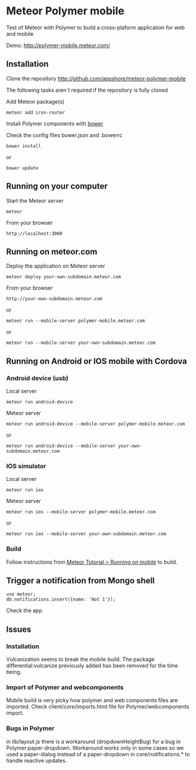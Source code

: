 # Meteor Polymer mobile
Test of Meteor with Polymer to build a cross-plaform application for web and mobile

Demo: http://polymer-mobile.meteor.com/

## Installation
Clone the repository http://github.com/appshore/meteor-polymer-mobile

The following tasks aren´t required if the repository is fully cloned

Add Meteor package(s)
```
meteor add iron-router
```

Install Polymer components with [bower](http://bower.io/)

Check the config files bower.json and .bowerrc
```
bower install
```
or
```
bower update
```

## Running on your computer
Start the Meteor server
```
meteor
```
From your browser
```
http://localhost:3000
```

## Running on meteor.com
Deploy the application on Meteor server
```
meteor deploy your-own-subdomain.meteor.com
```
From your browser
```
http://your-own-subdomain.meteor.com
```
or 
```
meteor run --mobile-server polymer-mobile.meteor.com
```
or 
```
meteor run --mobile-server your-own-subdomain.meteor.com
```

## Running on Android or IOS mobile with Cordova

### Android device (usb)
Local server
```
meteor run android-device
```

Meteor server
```
meteor run android-device --mobile-server polymer-mobile.meteor.com
```
or 
```
meteor run android-device --mobile-server your-own-subdomain.meteor.com
```
### IOS simulator
Local server
```
meteor run ios
```

Meteor server
```
meteor run ios --mobile-server polymer-mobile.meteor.com
```
or 
```
meteor run ios --mobile-server your-own-subdomain.meteor.com
```
### Build
Follow instructions from [Meteor Tutorial > Running on mobile](https://www.meteor.com/try/7) to build.

## Trigger a notification from Mongo shell
```
use meteor;
db.notifications.insert({name: 'Not 1'});
```
Check the app

## Issues

### Installation

Vulcanization seems to break the mobile build. The package differential:vulcanize previously added has been removed for the time being. 

### Import of Polymer and webcomponents

Mobile build is very picky how polymer and web components files are imported. Check client/core/imports.html file for Polymer/webcomponents import.

### Bugs in Polymer

in lib/layout.js there is a workaround (dropdownHeightBug) for a bug in Polymer:paper-dropdown. Workaround works only in some cases so we used a paper-dialog instead of a paper-dropdown in core/notifications.* to handle reactive updates.

